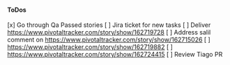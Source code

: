 #### ToDos
[x] Go through Qa Passed stories
[ ] Jira ticket for new tasks
[ ] Deliver https://www.pivotaltracker.com/story/show/162719728
[ ] Address salil comment on https://www.pivotaltracker.com/story/show/162715026
[ ] https://www.pivotaltracker.com/story/show/162719882
[ ] https://www.pivotaltracker.com/story/show/162724415
[ ] Review Tiago PR